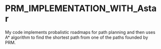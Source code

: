 # PRM_IMPLEMENTATION_WITH_Astar
My code implements probalistic roadmaps for path planning and then uses A* algorithm to find the shortest path from one of the paths founded by PRM.
